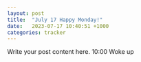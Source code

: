 ```yaml
---
layout: post
title:  "July 17 Happy Monday!"
date:   2023-07-17 10:40:51 +1000
categories: tracker
---
```


Write your post content here.
10:00 Woke up
